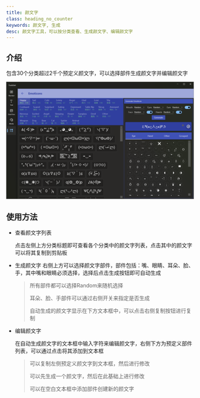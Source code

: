 ```yaml
---
title: 颜文字
class: heading_no_counter
keywords: 颜文字, 生成 
desc: 颜文字工具，可以按分类查看、生成颜文字、编辑颜文字
---
```


## 介绍

包含30个分类超过2千个预定义颜文字，可以选择部件生成颜文字并编辑颜文字

![](../../assets/images/ToolsSet/TSOEmotion.png)

## 使用方法

* 查看颜文字列表

  点击左侧上方分类标题即可查看各个分类中的颜文字列表，点击其中的颜文字可以将其复制到剪贴板

* 生成颜文字
  右侧上方可以选择颜文字部件，部件包括：嘴、眼睛、耳朵、脸、手，其中嘴和眼睛必须选择，选择后点击生成按钮即可自动生成

  > 所有部件都可以选择Random来随机选择
  >
  > 耳朵、脸、手部件可以通过右侧开关来指定是否生成
  >
  > 自动生成的颜文字显示在下方文本框中，可以点击右侧复制按钮进行复制

* 编辑颜文字
  
  在自动生成颜文字的文本框中输入字符来编辑颜文字，右侧下方为预定义部件列表，可以通过点击将其添加到文本框

  > 可以复制左侧预定义颜文字到文本框，然后进行修改
  >
  > 可以先生成一个颜文字，然后在此基础上进行修改
  >
  > 可以在空白文本框中添加部件创建新的颜文字